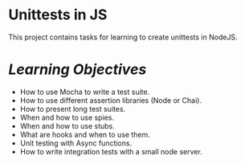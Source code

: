 # **Unittests in JS**
This project contains tasks for learning to create unittests in NodeJS.


# *Learning Objectives*
<ul>
<li>How to use Mocha to write a test suite.</li>
<li>How to use different assertion libraries (Node or Chai).</li>
<li>How to present long test suites.</li>
<li>When and how to use spies.</li>
<li>When and how to use stubs.</li>
<li>What are hooks and when to use them.</li>
<li>Unit testing with Async functions.</li>
<li>How to write integration tests with a small node server.</li>
</ul>
